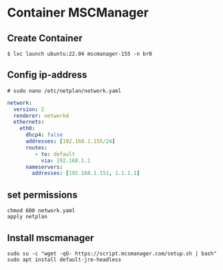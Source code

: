 # Container MSCManager
## Create Container
~~~
$ lxc launch ubuntu:22.04 mscmanager-155 -n br0
~~~
## Config ip-address
~~~
# sudo nano /etc/netplan/network.yaml
~~~
~~~yaml
network:
  version: 2
  renderer: networkd
  ethernets:
    eth0:
      dhcp4: false
      addresses: [192.168.1.155/24]
      routes:
         - to: default
           via: 192.168.1.1
      nameservers:
        addresses: [192.168.1.151, 1.1.1.1]
~~~ 
## set permissions
~~~
chmod 600 network.yaml
apply netplan
~~~
## Install mscmanager
~~~
sudo su -c "wget -qO- https://script.mcsmanager.com/setup.sh | bash"
sudo apt install default-jre-headless
~~~
<!--stackedit_data:
eyJoaXN0b3J5IjpbLTQzMjI4NTc0MywyMDI0NTI4MzIxLC0yMD
I4OTk4MjU1XX0=
-->